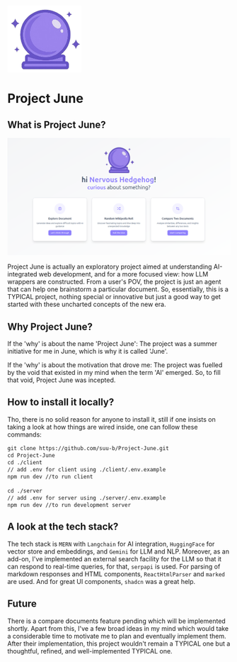 <img src="./client/src/assets/logo.png" alt="logo" width="168" height="150">

# Project June

## What is Project June?

![home-banner](./assets/home-banner.png)

Project June is actually an exploratory project aimed at understanding AI-integrated web development, and for a more focused view: how LLM wrappers are constructed. From a user's POV, the project is just an agent that can help one brainstorm a particular document. So, essentially, this is a TYPICAL project, nothing special or innovative but just a good way to get started with these uncharted concepts of the new era.

## Why Project June?

If the 'why' is about the name 'Project June':
The project was a summer initiative for me in June, which is why it is called 'June'.

If the 'why' is about the motivation that drove me:
The project was fuelled by the void that existed in my mind when the term 'AI' emerged. So, to fill that void, Project June was incepted.

## How to install it locally?

Tho, there is no solid reason for anyone to install it, still if one insists on taking a look at how things are wired inside, one can follow these commands:

```
git clone https://github.com/suu-b/Project-June.git
cd Project-June
cd ./client
// add .env for client using ./client/.env.example
npm run dev //to run client

cd ./server
// add .env for server using ./server/.env.example
npm run dev //to run development server
```

## A look at the tech stack?

The tech stack is `MERN` with `Langchain` for AI integration, `HuggingFace` for vector store and embeddings, and `Gemini` for LLM and NLP. Moreover, as an add-on, I've implemented an external search facility for the LLM so that it can respond to real-time queries, for that, `serpapi` is used. For parsing of markdown responses and HTML components, `ReactHtmlParser` and `marked` are used. And for great UI components, `shadcn` was a great help.

## Future

There is a compare documents feature pending which will be implemented shortly. Apart from this, I've a few broad ideas in my mind which would take a considerable time to motivate me to plan and eventually implement them. After their implementation, this project wouldn't remain a TYPICAL one but a thoughtful, refined, and well-implemented TYPICAL one.
